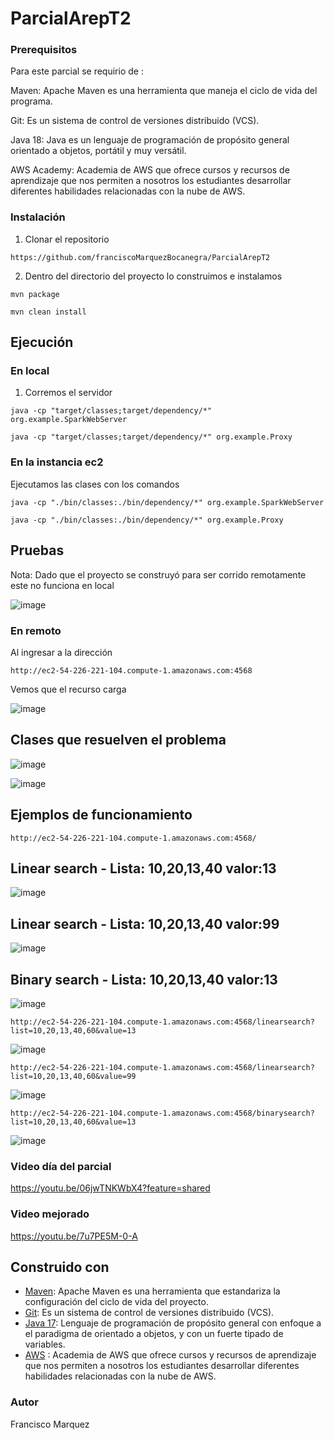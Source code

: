 # ParcialArepT2

### Prerequisitos

Para este parcial se requirio de : 


Maven: Apache Maven es una herramienta que maneja el ciclo de vida del programa.



Git: Es un sistema de control de versiones distribuido (VCS).



Java 18: Java es un lenguaje de programación de propósito general orientado a objetos, portátil y muy versátil.

AWS Academy: Academia de AWS que ofrece cursos y recursos de aprendizaje que nos permiten a nosotros los estudiantes desarrollar diferentes habilidades relacionadas con la nube de AWS.


### Instalación

1. Clonar el repositorio

```
https://github.com/franciscoMarquezBocanegra/ParcialArepT2
```

2. Dentro del directorio del proyecto lo construimos e instalamos

```
mvn package
```

```
mvn clean install
```

## Ejecución

### En local

1. Corremos el servidor

```
java -cp "target/classes;target/dependency/*" org.example.SparkWebServer
```

```
java -cp "target/classes;target/dependency/*" org.example.Proxy
```

### En la instancia ec2

Ejecutamos las clases con los comandos

```
java -cp "./bin/classes:./bin/dependency/*" org.example.SparkWebServer
```

```
java -cp "./bin/classes:./bin/dependency/*" org.example.Proxy
```

###

## Pruebas


Nota: Dado que el proyecto se construyó para ser corrido remotamente este no funciona en local

![image](https://github.com/franciscoMarquezBocanegra/ParcialArepT2/assets/98216991/cde38ccd-dd15-41b0-ab9a-847832322178)



### En remoto

Al ingresar a la dirección

```
http://ec2-54-226-221-104.compute-1.amazonaws.com:4568
```

Vemos que el recurso carga

![image](https://github.com/franciscoMarquezBocanegra/ParcialArepT2/assets/98216991/b12f3611-f387-489d-8f9d-7e28a9d1775a)


## Clases que resuelven el problema 


![image](https://github.com/franciscoMarquezBocanegra/ParcialArepT2/assets/98216991/bee4c841-aef0-436f-ae9b-23190da61160)

![image](https://github.com/franciscoMarquezBocanegra/ParcialArepT2/assets/98216991/b9729f99-4039-48d9-a07c-04280102e603)



## Ejemplos de funcionamiento
```
http://ec2-54-226-221-104.compute-1.amazonaws.com:4568/
```
## Linear search - Lista: 10,20,13,40 valor:13

![image](https://github.com/franciscoMarquezBocanegra/ParcialArepT2/assets/98216991/7a8a4047-86a0-431f-b26a-81dbffbd6e3b)

## Linear search - Lista: 10,20,13,40 valor:99

![image](https://github.com/franciscoMarquezBocanegra/ParcialArepT2/assets/98216991/68f36697-d2a8-4eff-bb3a-564fc771c96f)

## Binary search - Lista: 10,20,13,40 valor:13
![image](https://github.com/franciscoMarquezBocanegra/ParcialArepT2/assets/98216991/716e937a-f4b4-476a-9937-ff8c029ae7c5)


```
http://ec2-54-226-221-104.compute-1.amazonaws.com:4568/linearsearch?list=10,20,13,40,60&value=13
```
![image](https://github.com/franciscoMarquezBocanegra/ParcialArepT2/assets/98216991/c76c3a6f-5c25-442e-a90f-ad60d2f1195a)

```
http://ec2-54-226-221-104.compute-1.amazonaws.com:4568/linearsearch?list=10,20,13,40,60&value=99
```
![image](https://github.com/franciscoMarquezBocanegra/ParcialArepT2/assets/98216991/f0e13708-91fb-4134-82ad-fce3484020fb)


```
http://ec2-54-226-221-104.compute-1.amazonaws.com:4568/binarysearch?list=10,20,13,40,60&value=13
```
![image](https://github.com/franciscoMarquezBocanegra/ParcialArepT2/assets/98216991/e11b9235-f8d0-4565-9179-5060f1894db0)




### Video día del parcial

https://youtu.be/06jwTNKWbX4?feature=shared


### Video mejorado

https://youtu.be/7u7PE5M-0-A


## Construido con

* [Maven](https://maven.apache.org/): Apache Maven es una herramienta que estandariza la configuración del ciclo de vida del proyecto.
* [Git](https://rometools.github.io/rome/):  Es un sistema de control de versiones distribuido (VCS).
* [Java 17](https://www.java.com/es/): Lenguaje de programación de propósito general con enfoque a el paradigma de orientado a objetos, y con un fuerte tipado de variables.
* [AWS](https://awsacademy.instructure.com/) : Academia de AWS que ofrece cursos y recursos de aprendizaje que nos permiten a nosotros los estudiantes desarrollar diferentes habilidades relacionadas con la nube de AWS.

### Autor 
Francisco Marquez
